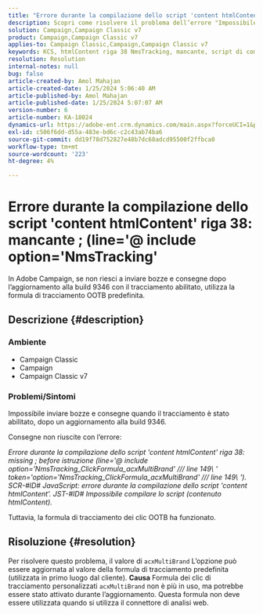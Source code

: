 ```yaml
---
title: "Errore durante la compilazione dello script 'content htmlContent' riga 38: mancante ; (line='@ include option='NmsTracking'"
description: Scopri come risolvere il problema dell’errore "Impossibile compilare" in caso di mancata riuscita delle consegne in Adobe Campaign. Utilizza la formula di tracciamento predefinita.
solution: Campaign,Campaign Classic v7
product: Campaign,Campaign Classic v7
applies-to: Campaign Classic,Campaign,Campaign Classic v7
keywords: KCS, htmlContent riga 38 NmsTracking, mancante, script di compilazione, Campaign, Campaign Classic
resolution: Resolution
internal-notes: null
bug: false
article-created-by: Amol Mahajan
article-created-date: 1/25/2024 5:06:40 AM
article-published-by: Amol Mahajan
article-published-date: 1/25/2024 5:07:07 AM
version-number: 6
article-number: KA-18024
dynamics-url: https://adobe-ent.crm.dynamics.com/main.aspx?forceUCI=1&pagetype=entityrecord&etn=knowledgearticle&id=5ae0f184-3fbb-ee11-a569-6045bd006704
exl-id: c506f6dd-d55a-483e-bd6c-c2c43ab74ba6
source-git-commit: dd19f78d752827e48b7dc68adcd95500f2ffbca0
workflow-type: tm+mt
source-wordcount: '223'
ht-degree: 4%

---
```


# Errore durante la compilazione dello script &#39;content htmlContent&#39; riga 38: mancante ; (line=&#39;@ include option=&#39;NmsTracking&#39;


In Adobe Campaign, se non riesci a inviare bozze e consegne dopo l’aggiornamento alla build 9346 con il tracciamento abilitato, utilizza la formula di tracciamento OOTB predefinita.

## Descrizione {#description}


### <b>Ambiente</b>

- Campaign Classic
- Campaign
- Campaign Classic v7




### <b>Problemi/Sintomi</b>

Impossibile inviare bozze e consegne quando il tracciamento è stato abilitato, dopo un aggiornamento alla build 9346.

Consegne non riuscite con l’errore:

*Errore durante la compilazione dello script &#39;content htmlContent&#39; riga 38: missing ; before istruzione (line=&#39;@ include option=&#39;NmsTracking_ClickFormula_acxMultiBrand&#39; /// line 149\ &#39; token=&#39;option=&#39;NmsTracking_ClickFormula_acxMultiBrand&#39; /// line 149\ &#39;). SCR-#ID# JavaScript: errore durante la compilazione dello script &#39;content htmlContent&#39;. JST-#ID# Impossibile compilare lo script (contenuto htmlContent).*

Tuttavia, la formula di tracciamento dei clic OOTB ha funzionato.


## Risoluzione {#resolution}


Per risolvere questo problema, il valore di `acxMultiBrand` L’opzione può essere aggiornata al valore della formula di tracciamento predefinita (utilizzata in primo luogo dal cliente).
<b>Causa</b>
Formula dei clic di tracciamento personalizzati `acxMultiBrand` non è più in uso, ma potrebbe essere stato attivato durante l’aggiornamento. Questa formula non deve essere utilizzata quando si utilizza il connettore di analisi web.
